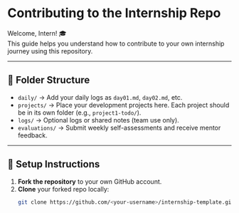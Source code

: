 # Contributing to the Internship Repo

Welcome, Intern! 🎓  
This guide helps you understand how to contribute to your own internship journey using this repository.

---

## 📁 Folder Structure

- `daily/` → Add your daily logs as `day01.md`, `day02.md`, etc.
- `projects/` → Place your development projects here. Each project should be in its own folder (e.g., `project1-todo/`).
- `logs/` → Optional logs or shared notes (team use only).
- `evaluations/` → Submit weekly self-assessments and receive mentor feedback.

---

## 🔧 Setup Instructions

1. **Fork the repository** to your own GitHub account.
2. **Clone** your forked repo locally:
   ```bash
   git clone https://github.com/<your-username>/internship-template.git
